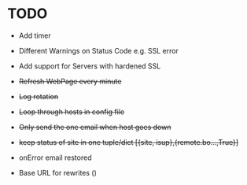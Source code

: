 TODO
====

 * Add timer
 * Different Warnings on Status Code e.g. SSL error
 * Add support for Servers with hardened SSL
 * <del>Refresh WebPage every minute</del>
 * <del>Log rotation</del>
 * <del>Loop through hosts in config file</del>
 * <del>Only send the one email when host goes down</del>
 * <del>keep status of site in one tuple/dict [{site, isup},{remote.bo...,True}]</del>

 * onError email restored
 * Base URL for rewrites (<base href="">)
